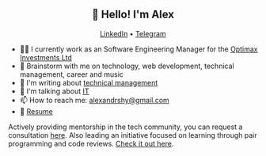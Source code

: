 <h2 align="center">👋 Hello! I'm Alex</h2>
<p align="center">
  <a href="https://www.linkedin.com/in/alexandrshy/">LinkedIn</a> •
  <a href="https://t.me/alexandrshy">Telegram</a>
</p>

- 👨‍💻 I currently work as an Software Engineering Manager for the <a href="https://github.com/optimaxdev">Optimax Investments Ltd</a>
- 💬 Brainstorm with me on technology, web development, technical management, career and music
- 📓 I'm writing about <a href="https://t.me/softlead">technical management</a>
- 🎤 I'm talking about <a href="https://redcircle.com/shows/optimax-prime">IT</a>
- 📫 How to reach me: <a href="mailto:alexandrshy@gmail.com">alexandrshy@gmail.com</a>
- 📝 <a href="https://github.com/Alexandrshy/Alexandrshy/blob/main/Alex_Shulaev_Resume_Senior_Front_End_Developer_Engineering_Manager.pdf">Resume</a>


<p>Actively providing mentorship in the tech community, you can request a consultation <a href="https://getmentor.dev/mentor/aleksandr-shulaev-896">here</a>. Also leading an initiative focused on learning through pair programming and code reviews. <a href="https://frontmentor.dev">Check it out here</a>.</p>
